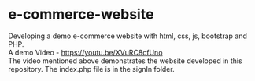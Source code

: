 # e-commerce-website
Developing a demo e-commerce website with html, css, js, bootstrap and PHP.<br>
A demo Video - https://youtu.be/XVuRC8cfUno
<br>
The video mentioned above demonstrates the website developed in this repository.
The index.php file is in the signIn folder.<br>
